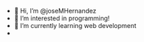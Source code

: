 - 👋 Hi, I’m @joseMHernandez
- 👀 I’m interested in programming!
- 🌱 I’m currently learning web development
- 



